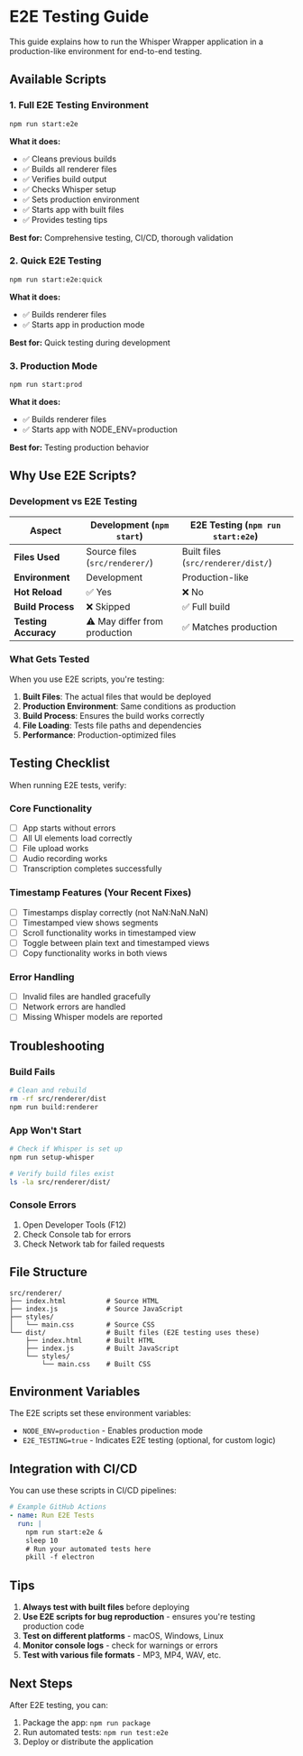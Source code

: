 # E2E Testing Guide

This guide explains how to run the Whisper Wrapper application in a production-like environment for end-to-end testing.

## Available Scripts

### 1. Full E2E Testing Environment
```bash
npm run start:e2e
```

**What it does:**
- ✅ Cleans previous builds
- ✅ Builds all renderer files
- ✅ Verifies build output
- ✅ Checks Whisper setup
- ✅ Sets production environment
- ✅ Starts app with built files
- ✅ Provides testing tips

**Best for:** Comprehensive testing, CI/CD, thorough validation

### 2. Quick E2E Testing
```bash
npm run start:e2e:quick
```

**What it does:**
- ✅ Builds renderer files
- ✅ Starts app in production mode

**Best for:** Quick testing during development

### 3. Production Mode
```bash
npm run start:prod
```

**What it does:**
- ✅ Builds renderer files
- ✅ Starts app with NODE_ENV=production

**Best for:** Testing production behavior

## Why Use E2E Scripts?

### Development vs E2E Testing

| Aspect | Development (`npm start`) | E2E Testing (`npm run start:e2e`) |
|--------|---------------------------|-----------------------------------|
| **Files Used** | Source files (`src/renderer/`) | Built files (`src/renderer/dist/`) |
| **Environment** | Development | Production-like |
| **Hot Reload** | ✅ Yes | ❌ No |
| **Build Process** | ❌ Skipped | ✅ Full build |
| **Testing Accuracy** | ⚠️ May differ from production | ✅ Matches production |

### What Gets Tested

When you use E2E scripts, you're testing:

1. **Built Files**: The actual files that would be deployed
2. **Production Environment**: Same conditions as production
3. **Build Process**: Ensures the build works correctly
4. **File Loading**: Tests file paths and dependencies
5. **Performance**: Production-optimized files

## Testing Checklist

When running E2E tests, verify:

### Core Functionality
- [ ] App starts without errors
- [ ] All UI elements load correctly
- [ ] File upload works
- [ ] Audio recording works
- [ ] Transcription completes successfully

### Timestamp Features (Your Recent Fixes)
- [ ] Timestamps display correctly (not NaN:NaN.NaN)
- [ ] Timestamped view shows segments
- [ ] Scroll functionality works in timestamped view
- [ ] Toggle between plain text and timestamped views
- [ ] Copy functionality works in both views

### Error Handling
- [ ] Invalid files are handled gracefully
- [ ] Network errors are handled
- [ ] Missing Whisper models are reported

## Troubleshooting

### Build Fails
```bash
# Clean and rebuild
rm -rf src/renderer/dist
npm run build:renderer
```

### App Won't Start
```bash
# Check if Whisper is set up
npm run setup-whisper

# Verify build files exist
ls -la src/renderer/dist/
```

### Console Errors
1. Open Developer Tools (F12)
2. Check Console tab for errors
3. Check Network tab for failed requests

## File Structure

```
src/renderer/
├── index.html          # Source HTML
├── index.js            # Source JavaScript  
├── styles/
│   └── main.css        # Source CSS
└── dist/               # Built files (E2E testing uses these)
    ├── index.html      # Built HTML
    ├── index.js        # Built JavaScript
    └── styles/
        └── main.css    # Built CSS
```

## Environment Variables

The E2E scripts set these environment variables:

- `NODE_ENV=production` - Enables production mode
- `E2E_TESTING=true` - Indicates E2E testing (optional, for custom logic)

## Integration with CI/CD

You can use these scripts in CI/CD pipelines:

```yaml
# Example GitHub Actions
- name: Run E2E Tests
  run: |
    npm run start:e2e &
    sleep 10
    # Run your automated tests here
    pkill -f electron
```

## Tips

1. **Always test with built files** before deploying
2. **Use E2E scripts for bug reproduction** - ensures you're testing production code
3. **Test on different platforms** - macOS, Windows, Linux
4. **Monitor console logs** - check for warnings or errors
5. **Test with various file formats** - MP3, MP4, WAV, etc.

## Next Steps

After E2E testing, you can:
1. Package the app: `npm run package`
2. Run automated tests: `npm run test:e2e`
3. Deploy or distribute the application